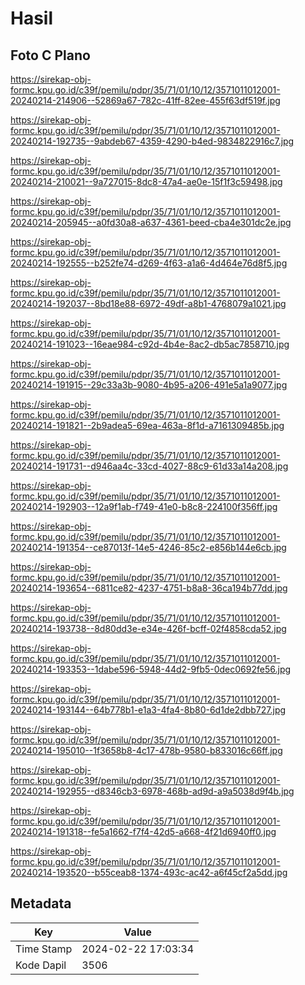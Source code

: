 # Hasil

## Foto C Plano

https://sirekap-obj-formc.kpu.go.id/c39f/pemilu/pdpr/35/71/01/10/12/3571011012001-20240214-214906--52869a67-782c-41ff-82ee-455f63df519f.jpg

https://sirekap-obj-formc.kpu.go.id/c39f/pemilu/pdpr/35/71/01/10/12/3571011012001-20240214-192735--9abdeb67-4359-4290-b4ed-9834822916c7.jpg

https://sirekap-obj-formc.kpu.go.id/c39f/pemilu/pdpr/35/71/01/10/12/3571011012001-20240214-210021--9a727015-8dc8-47a4-ae0e-15f1f3c59498.jpg

https://sirekap-obj-formc.kpu.go.id/c39f/pemilu/pdpr/35/71/01/10/12/3571011012001-20240214-205945--a0fd30a8-a637-4361-beed-cba4e301dc2e.jpg

https://sirekap-obj-formc.kpu.go.id/c39f/pemilu/pdpr/35/71/01/10/12/3571011012001-20240214-192555--b252fe74-d269-4f63-a1a6-4d464e76d8f5.jpg

https://sirekap-obj-formc.kpu.go.id/c39f/pemilu/pdpr/35/71/01/10/12/3571011012001-20240214-192037--8bd18e88-6972-49df-a8b1-4768079a1021.jpg

https://sirekap-obj-formc.kpu.go.id/c39f/pemilu/pdpr/35/71/01/10/12/3571011012001-20240214-191023--16eae984-c92d-4b4e-8ac2-db5ac7858710.jpg

https://sirekap-obj-formc.kpu.go.id/c39f/pemilu/pdpr/35/71/01/10/12/3571011012001-20240214-191915--29c33a3b-9080-4b95-a206-491e5a1a9077.jpg

https://sirekap-obj-formc.kpu.go.id/c39f/pemilu/pdpr/35/71/01/10/12/3571011012001-20240214-191821--2b9adea5-69ea-463a-8f1d-a7161309485b.jpg

https://sirekap-obj-formc.kpu.go.id/c39f/pemilu/pdpr/35/71/01/10/12/3571011012001-20240214-191731--d946aa4c-33cd-4027-88c9-61d33a14a208.jpg

https://sirekap-obj-formc.kpu.go.id/c39f/pemilu/pdpr/35/71/01/10/12/3571011012001-20240214-192903--12a9f1ab-f749-41e0-b8c8-224100f356ff.jpg

https://sirekap-obj-formc.kpu.go.id/c39f/pemilu/pdpr/35/71/01/10/12/3571011012001-20240214-191354--ce87013f-14e5-4246-85c2-e856b144e6cb.jpg

https://sirekap-obj-formc.kpu.go.id/c39f/pemilu/pdpr/35/71/01/10/12/3571011012001-20240214-193654--6811ce82-4237-4751-b8a8-36ca194b77dd.jpg

https://sirekap-obj-formc.kpu.go.id/c39f/pemilu/pdpr/35/71/01/10/12/3571011012001-20240214-193738--8d80dd3e-e34e-426f-bcff-02f4858cda52.jpg

https://sirekap-obj-formc.kpu.go.id/c39f/pemilu/pdpr/35/71/01/10/12/3571011012001-20240214-193353--1dabe596-5948-44d2-9fb5-0dec0692fe56.jpg

https://sirekap-obj-formc.kpu.go.id/c39f/pemilu/pdpr/35/71/01/10/12/3571011012001-20240214-193144--64b778b1-e1a3-4fa4-8b80-6d1de2dbb727.jpg

https://sirekap-obj-formc.kpu.go.id/c39f/pemilu/pdpr/35/71/01/10/12/3571011012001-20240214-195010--1f3658b8-4c17-478b-9580-b833016c66ff.jpg

https://sirekap-obj-formc.kpu.go.id/c39f/pemilu/pdpr/35/71/01/10/12/3571011012001-20240214-192955--d8346cb3-6978-468b-ad9d-a9a5038d9f4b.jpg

https://sirekap-obj-formc.kpu.go.id/c39f/pemilu/pdpr/35/71/01/10/12/3571011012001-20240214-191318--fe5a1662-f7f4-42d5-a668-4f21d6940ff0.jpg

https://sirekap-obj-formc.kpu.go.id/c39f/pemilu/pdpr/35/71/01/10/12/3571011012001-20240214-193520--b55ceab8-1374-493c-ac42-a6f45cf2a5dd.jpg


## Metadata

| Key        | Value               |
| ---------- | ------------------- |
| Time Stamp | 2024-02-22 17:03:34 |
| Kode Dapil | 3506                |



